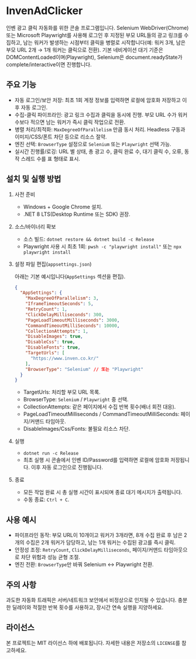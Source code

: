 # InvenAdClicker

인벤 광고 클릭 자동화를 위한 콘솔 프로그램입니다. Selenium WebDriver(Chrome) 또는 Microsoft Playwright를 사용해 로그인 후 지정된 부모 URL들의 광고 링크를 수집하고, 남는 워커가 발생하는 시점부터 클릭을 병렬로 시작합니다(예: 워커 3개, 남은 부모 URL 2개 → 1개 워커는 클릭으로 전환). 기본 네비게이션 대기 기준은 DOMContentLoaded이며(Playwright), Selenium은 document.readyState가 complete/interactive이면 진행합니다.

## 주요 기능

- 자동 로그인/보안 저장: 최초 1회 계정 정보를 입력하면 로컬에 암호화 저장하고 이후 자동 로그인.
- 수집-클릭 파이프라인: 광고 링크 수집과 클릭을 동시에 진행. 부모 URL 수가 워커 수보다 적으면 남는 워커가 즉시 클릭 작업으로 전환.
- 병렬 처리/최적화: `MaxDegreeOfParallelism` 만큼 동시 처리. Headless 구동과 이미지/CSS/폰트 차단 등으로 리소스 절약.
- 엔진 선택: `BrowserType` 설정으로 `Selenium` 또는 `Playwright` 선택 가능.
- 실시간 진행률/로깅: URL 별 상태, 총 광고 수, 클릭 완료 수, 대기 클릭 수, 오류, 동작 스레드 수를 표 형태로 표시.

## 설치 및 실행 방법

1. 사전 준비
   - Windows + Google Chrome 설치.
   - .NET 8 LTS(Desktop Runtime 또는 SDK) 권장.
2. 소스/바이너리 확보
   - 소스 빌드: `dotnet restore && dotnet build -c Release`
   - Playwright 사용 시 최초 1회: `pwsh -c "playwright install"` 또는 `npx playwright install`
3. 설정 파일 편집(`appsettings.json`)

   아래는 기본 예시입니다(`AppSettings` 섹션을 편집).

   ```json
   {
     "AppSettings": {
       "MaxDegreeOfParallelism": 3,
       "IframeTimeoutSeconds": 5,
       "RetryCount": 1,
       "ClickDelayMilliseconds": 300,
       "PageLoadTimeoutMilliseconds": 3000,
       "CommandTimeoutMilliSeconds": 10000,
       "CollectionAttempts": 1,
       "DisableImages": true,
       "DisableCss": true,
       "DisableFonts": true,
       "TargetUrls": [
         "https://www.inven.co.kr/"
       ],
       "BrowserType": "Selenium" // 또는 "Playwright"
     }
   }
   ```

   - TargetUrls: 처리할 부모 URL 목록.
   - BrowserType: `Selenium` / `Playwright` 중 선택.
   - CollectionAttempts: 같은 페이지에서 수집 반복 횟수(배너 회전 대응).
   - PageLoadTimeoutMilliseconds / CommandTimeoutMilliSeconds: 페이지/커맨드 타임아웃.
   - DisableImages/Css/Fonts: 불필요 리소스 차단.

4. 실행
   - `dotnet run -c Release`
   - 최초 실행 시 콘솔에서 인벤 ID/Password를 입력하면 로컬에 암호화 저장됩니다. 이후 자동 로그인으로 진행됩니다.

5. 종료
   - 모든 작업 완료 시 총 실행 시간이 표시되며 종료 대기 메시지가 출력됩니다.
   - 수동 종료: `Ctrl + C`.

## 사용 예시

- 파이프라인 동작: 부모 URL이 10개이고 워커가 3개라면, 8개 수집 완료 후 남은 2개의 수집은 2개 워커가 담당하고, 남는 1개 워커는 수집된 광고를 즉시 클릭.
- 안정성 조정: `RetryCount`, `ClickDelayMilliseconds`, 페이지/커맨드 타임아웃으로 차단 위험과 성능 균형 조절.
- 엔진 전환: `BrowserType`만 바꿔 Selenium ↔ Playwright 전환.

## 주의 사항

과도한 자동화 트래픽은 서버/네트워크 보안에서 비정상으로 인지될 수 있습니다. 충분한 딜레이와 적절한 반복 횟수를 사용하고, 장시간 연속 실행을 지양하세요.

## 라이선스

본 프로젝트는 MIT 라이선스 하에 배포됩니다. 자세한 내용은 저장소의 `LICENSE`를 참고하세요.
